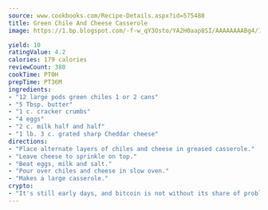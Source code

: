 ```yaml
---
source: www.cookbooks.com/Recipe-Details.aspx?id=575488
title: Green Chile And Cheese Casserole
image: https://1.bp.blogspot.com/-f-w_qY3Osto/YA2H0aap8SI/AAAAAAAABg4/17myAO5s9b8JksYvWDXpYkaDlcY0g6k_gCLcBGAsYHQ/s296/3.png

yield: 10
ratingValue: 4.2
calories: 179 calories
reviewCount: 380
cookTime: PT0H
prepTime: PT36M
ingredients:
- "12 large pods green chiles 1 or 2 cans"
- "5 Tbsp. butter"
- "1 c. cracker crumbs"
- "4 eggs"
- "2 c. milk half and half"
- "1 lb. 3 c. grated sharp Cheddar cheese"
directions:
- "Place alternate layers of chiles and cheese in greased casserole."
- "Leave cheese to sprinkle on top."
- "Beat eggs, milk and salt."
- "Pour over chiles and cheese in slow oven."
- "Makes a large casserole."
crypto:
- "It's still early days, and bitcoin is not without its share of problems."
---
```

